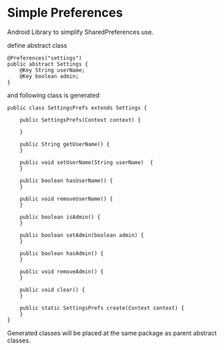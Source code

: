 Simple Preferences
===

Android Library to simplify SharedPreferences use.


define abstract class

```
@Preferences("settings")
public abstract Settings {
    @Key String userName;
    @Key boolean admin;
}
```


and following class is generated

```
public class SettingsPrefs extends Settings {

    public SettingsPrefs(Context context) {

    }

    public String getUserName() {
    }

    public void setUserName(String userName)  {
    }

    public boolean hasUserName() {
    }

    public void removeUserName() {
    }

    public boolean isAdmin() {
    }

    public boolean setAdmin(boolean admin) {
    }

    public boolean hasAdmin() {
    }

    public void removeAdmin() {
    }

    public void clear() {
    }

    public static SettingsPrefs create(Context context) {
    }
}
```

Generated classes will be placed at the same package as parent abstract classes.